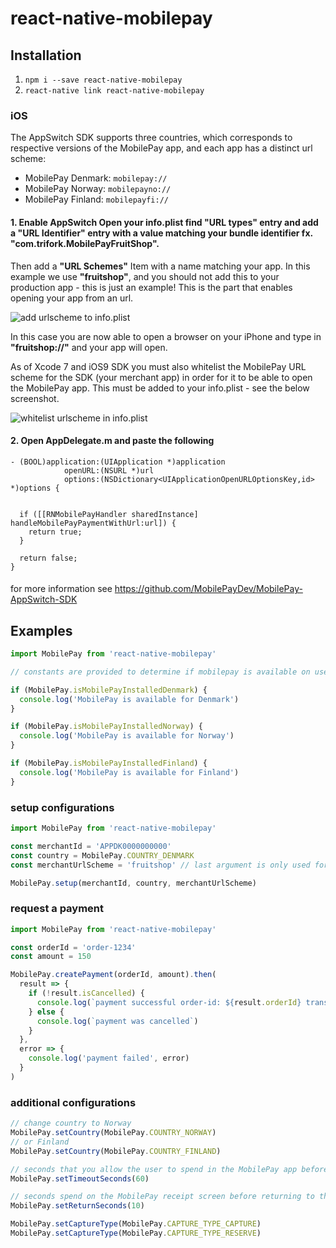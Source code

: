 # react-native-mobilepay

## Installation

1. `npm i --save react-native-mobilepay`
2. `react-native link react-native-mobilepay`

### iOS

The AppSwitch SDK supports three countries, which corresponds to respective versions of the MobilePay app, and each app has a distinct url scheme:

- MobilePay Denmark: `mobilepay://`
- MobilePay Norway: `mobilepayno://`
- MobilePay Finland: `mobilepayfi://`

#### 1. Enable AppSwitch Open your info.plist find "URL types" entry and add a "URL Identifier" entry with a value matching your bundle identifier fx. "com.trifork.MobilePayFruitShop".

Then add a **"URL Schemes"** Item with a name matching your app. In this example we use **"fruitshop"**, and you should not add this to your production app - this is just an example! This is the part that enables opening your app from an url.

![add urlscheme to info.plist](https://github.com/MobilePayDev/MobilePay-AppSwitch-SDK/raw/master/doc/wiki/images/ios/xcode_add_url_scheme_to_info_plist.png)

In this case you are now able to open a browser on your iPhone and type in **"fruitshop://"** and your app will open.

As of Xcode 7 and iOS9 SDK you must also whitelist the MobilePay URL scheme for the SDK (your merchant app) in order for it to be able to open the MobilePay app. This must be added to your info.plist - see the below screenshot.

![whitelist urlscheme in info.plist](https://github.com/MobilePayDev/MobilePay-AppSwitch-SDK/raw/master/doc/wiki/images/ios/xcode_whitelist_urlschemes.png)

#### 2. Open AppDelegate.m and paste the following
```objc
- (BOOL)application:(UIApplication *)application
            openURL:(NSURL *)url
            options:(NSDictionary<UIApplicationOpenURLOptionsKey,id> *)options {


  if ([[RNMobilePayHandler sharedInstance] handleMobilePayPaymentWithUrl:url]) {
    return true;
  }

  return false;
}
```

####
for more information see https://github.com/MobilePayDev/MobilePay-AppSwitch-SDK


## Examples

```javascript
import MobilePay from 'react-native-mobilepay'

// constants are provided to determine if mobilepay is available on user's phone.

if (MobilePay.isMobilePayInstalledDenmark) {
  console.log('MobilePay is available for Denmark')
}

if (MobilePay.isMobilePayInstalledNorway) {
  console.log('MobilePay is available for Norway')
}

if (MobilePay.isMobilePayInstalledFinland) {
  console.log('MobilePay is available for Finland')
}
```
### setup configurations
```javascript
import MobilePay from 'react-native-mobilepay'

const merchantId = 'APPDK0000000000'
const country = MobilePay.COUNTRY_DENMARK
const merchantUrlScheme = 'fruitshop' // last argument is only used for iOS. (send empty string if only building for android)

MobilePay.setup(merchantId, country, merchantUrlScheme)
```

### request a payment
```javascript
import MobilePay from 'react-native-mobilepay'

const orderId = 'order-1234'
const amount = 150

MobilePay.createPayment(orderId, amount).then(
  result => {
    if (!result.isCancelled) {
      console.log(`payment successful order-id: ${result.orderId} transaction-id: ${result.transactionId}`)
    } else {
      console.log(`payment was cancelled`)
    }
  },
  error => {
    console.log('payment failed', error)
  }
)
```

### additional configurations
```javascript
// change country to Norway
MobilePay.setCountry(MobilePay.COUNTRY_NORWAY)
// or Finland
MobilePay.setCountry(MobilePay.COUNTRY_FINLAND)

// seconds that you allow the user to spend in the MobilePay app before returning to the merchant app, if exceeded when you try to swipe in Mobile Pay errorcode 8 is returned. Default is 0 = never timeout
MobilePay.setTimeoutSeconds(60)

// seconds spend on the MobilePay receipt screen before returning to the merchant app.
MobilePay.setReturnSeconds(10)

MobilePay.setCaptureType(MobilePay.CAPTURE_TYPE_CAPTURE)
MobilePay.setCaptureType(MobilePay.CAPTURE_TYPE_RESERVE)
```
